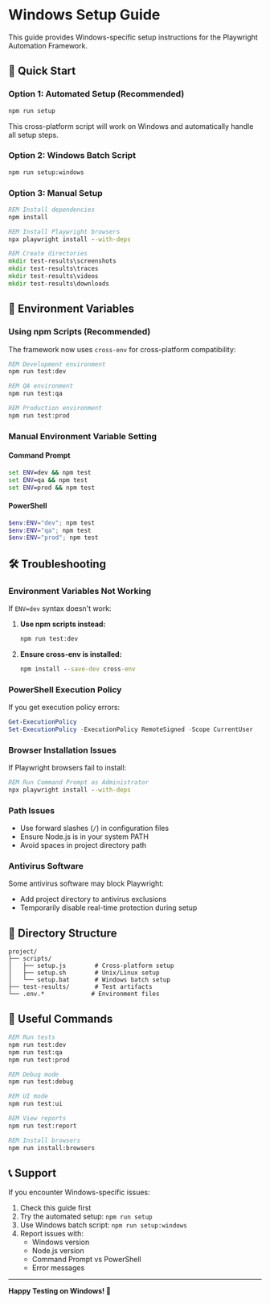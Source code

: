 # Windows Setup Guide

This guide provides Windows-specific setup instructions for the Playwright Automation Framework.

## 🚀 Quick Start

### Option 1: Automated Setup (Recommended)
```cmd
npm run setup
```
This cross-platform script will work on Windows and automatically handle all setup steps.

### Option 2: Windows Batch Script
```cmd
npm run setup:windows
```

### Option 3: Manual Setup
```cmd
REM Install dependencies
npm install

REM Install Playwright browsers
npx playwright install --with-deps

REM Create directories
mkdir test-results\screenshots
mkdir test-results\traces
mkdir test-results\videos
mkdir test-results\downloads
```

## 🔧 Environment Variables

### Using npm Scripts (Recommended)
The framework now uses `cross-env` for cross-platform compatibility:

```cmd
REM Development environment
npm run test:dev

REM QA environment
npm run test:qa

REM Production environment
npm run test:prod
```

### Manual Environment Variable Setting

#### Command Prompt
```cmd
set ENV=dev && npm test
set ENV=qa && npm test
set ENV=prod && npm test
```

#### PowerShell
```powershell
$env:ENV="dev"; npm test
$env:ENV="qa"; npm test
$env:ENV="prod"; npm test
```

## 🛠️ Troubleshooting

### Environment Variables Not Working
If `ENV=dev` syntax doesn't work:

1. **Use npm scripts instead:**
   ```cmd
   npm run test:dev
   ```

2. **Ensure cross-env is installed:**
   ```cmd
   npm install --save-dev cross-env
   ```

### PowerShell Execution Policy
If you get execution policy errors:

```powershell
Get-ExecutionPolicy
Set-ExecutionPolicy -ExecutionPolicy RemoteSigned -Scope CurrentUser
```

### Browser Installation Issues
If Playwright browsers fail to install:

```cmd
REM Run Command Prompt as Administrator
npx playwright install --with-deps
```

### Path Issues
- Use forward slashes (`/`) in configuration files
- Ensure Node.js is in your system PATH
- Avoid spaces in project directory path

### Antivirus Software
Some antivirus software may block Playwright:
- Add project directory to antivirus exclusions
- Temporarily disable real-time protection during setup

## 📁 Directory Structure
```
project/
├── scripts/
│   ├── setup.js        # Cross-platform setup
│   ├── setup.sh        # Unix/Linux setup
│   └── setup.bat       # Windows batch setup
├── test-results/       # Test artifacts
└── .env.*             # Environment files
```

## 🔗 Useful Commands

```cmd
REM Run tests
npm run test:dev
npm run test:qa
npm run test:prod

REM Debug mode
npm run test:debug

REM UI mode
npm run test:ui

REM View reports
npm run test:report

REM Install browsers
npm run install:browsers
```

## 📞 Support

If you encounter Windows-specific issues:

1. Check this guide first
2. Try the automated setup: `npm run setup`
3. Use Windows batch script: `npm run setup:windows`
4. Report issues with:
   - Windows version
   - Node.js version
   - Command Prompt vs PowerShell
   - Error messages

---

**Happy Testing on Windows! 🎉**
